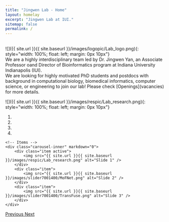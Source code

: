 ```yaml
---
title: "Jingwen Lab - Home"
layout: homelay
excerpt: "Jingwen Lab at IUI."
sitemap: false
permalink: /
---
```



<br>
![]({{ site.url }}{{ site.baseurl }}/images/logopic/Lab_logo.png){: style="width: 100%; float: left; margin: 0px 10px"} 

<br/>
We are a highly interdisciplinary team led by Dr. Jingwen Yan, an Associate Professor oand Director of Bioinformatics program at Indiana University Indianapolis (IUI). 
<br>
We are looking for highly motivated PhD students and postdocs with background in computational biology, biomedical informatics, computer science, or engineering to join our lab! Please check [Openings](vacancies) for more details. 

![]({{ site.url }}{{ site.baseurl }}/images/respic/Lab_research.png){: style="width: 100%; float: left; margin: 0px 10px"} 

<div markdown="0" id="carousel" class="carousel slide" data-ride="carousel" data-interval="4000" data-pause="hover" >
    <!-- Menu -->
    <ol class="carousel-indicators">
        <li data-target="#carousel" data-slide-to="0" class="active"></li>
        <li data-target="#carousel" data-slide-to="1"></li>
        <li data-target="#carousel" data-slide-to="2"></li>
        <li data-target="#carousel" data-slide-to="3"></li>
    </ol>

    <!-- Items -->
    <div class="carousel-inner" markdown="0">
        <div class="item active">
            <img src="{{ site.url }}{{ site.baseurl }}/images/respic/Lab_research.png" alt="Slide 1" />
        </div>
        <div class="item">
            <img src="{{ site.url }}{{ site.baseurl }}/images/slider7001400/MoFNet.png" alt="Slide 2" />
        </div>
        <div class="item">
            <img src="{{ site.url }}{{ site.baseurl }}/images/slider7001400/TransFuse.png" alt="Slide 3" />
        </div>
    </div>
  <a class="left carousel-control" href="#carousel" role="button" data-slide="prev">
    <span class="glyphicon glyphicon-chevron-left" aria-hidden="true"></span>
    <span class="sr-only">Previous</span>
  </a>
  <a class="right carousel-control" href="#carousel" role="button" data-slide="next">
    <span class="glyphicon glyphicon-chevron-right" aria-hidden="true"></span>
    <span class="sr-only">Next</span>
  </a>
</div>

<br/>
<br/>


